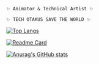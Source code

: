 ``` ✨ Animator & Technical Artist ✨ ```  
  
``` ✨ TECH OTAKUS SAVE THE WORLD ✨ ```  
  
  
[![Top Langs](https://github-readme-stats.vercel.app/api/top-langs/?username=animatorbullet&layout=compact&theme=nord&hide_title=true)](https://github.com/anuraghazra/github-readme-stats)
  
[![Readme Card](https://github-readme-stats.vercel.app/api/pin/?username=animatorbullet&repo=BsKeyTools&show_owner=true&theme=nord)](https://github.com/AnimatorBullet/BsKeyTools)
  
[![Anurag's GitHub stats](https://github-readme-stats.vercel.app/api?username=animatorbullet&show_icons=true&theme=nord&hide_title=true)](https://github.com/anuraghazra/github-readme-stats)


<!--
**AnimatorBullet/AnimatorBullet** is a ✨ _special_ ✨ repository because its `README.md` (this file) appears on your GitHub profile.

Here are some ideas to get you started:

- 🔭 I’m currently working on ...
- 🌱 I’m currently learning ...
- 👯 I’m looking to collaborate on ...
- 🤔 I’m looking for help with ...
- 💬 Ask me about ...
- 📫 How to reach me: ...
- 😄 Pronouns: ...
- ⚡ Fun fact: ...
-->
